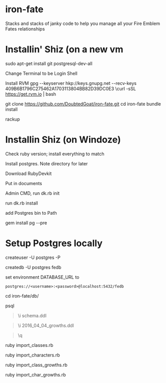 # iron-fate

Stacks and stacks of janky code to help you manage all your Fire Emblem Fates relationships


# Installin' Shiz (on a new vm
sudo apt-get install git postgresql-dev-all

Change Terminal to be Login Shell

Install RVM
gpg --keyserver hkp://keys.gnupg.net --recv-keys 409B6B1796C275462A1703113804BB82D39DC0E3
\curl -sSL https://get.rvm.io | bash


git clone https://github.com/DoubtedGoat/iron-fate.git
cd iron-fate
bundle install


rackup


# Installin Shiz (on Windoze)
Check ruby version; install everything to match

Install postgres. Note directory for later

Download RubyDevkit

Put in documents

Admin CMD, run dk.rb init

run dk.rb install

add Postgres bin to Path

gem install pg --pre


# Setup Postgres locally
createuser -U postgres -P <username>

<password for new user at prompt>

createdb -U postgres fedb

set environment DATABASE_URL to

`postgres://<username>:<password>@localhost:5432/fedb`

cd iron-fate/db/

psql

> \i schema.ddl

> \i 2016_04_04_growths.ddl

> \q

ruby import_classes.rb

ruby import_characters.rb

ruby import_class_growths.rb

ruby import_char_growths.rb